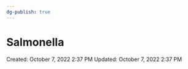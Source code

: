 ```yaml
---
dg-publish: true
---
```


# Salmonella

Created: October 7, 2022 2:37 PM
Updated: October 7, 2022 2:37 PM